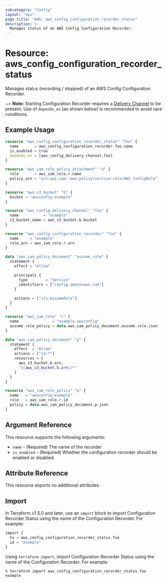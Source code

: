 ```yaml
---
subcategory: "Config"
layout: "aws"
page_title: "AWS: aws_config_configuration_recorder_status"
description: |-
  Manages status of an AWS Config Configuration Recorder.
---
```


# Resource: aws_config_configuration_recorder_status

Manages status (recording / stopped) of an AWS Config Configuration Recorder.

~> **Note:** Starting Configuration Recorder requires a [Delivery Channel](/docs/providers/aws/r/config_delivery_channel.html) to be present. Use of `depends_on` (as shown below) is recommended to avoid race conditions.

## Example Usage

```terraform
resource "aws_config_configuration_recorder_status" "foo" {
  name       = aws_config_configuration_recorder.foo.name
  is_enabled = true
  depends_on = [aws_config_delivery_channel.foo]
}

resource "aws_iam_role_policy_attachment" "a" {
  role       = aws_iam_role.r.name
  policy_arn = "arn:aws:iam::aws:policy/service-role/AWS_ConfigRole"
}

resource "aws_s3_bucket" "b" {
  bucket = "awsconfig-example"
}

resource "aws_config_delivery_channel" "foo" {
  name           = "example"
  s3_bucket_name = aws_s3_bucket.b.bucket
}

resource "aws_config_configuration_recorder" "foo" {
  name     = "example"
  role_arn = aws_iam_role.r.arn
}

data "aws_iam_policy_document" "assume_role" {
  statement {
    effect = "Allow"

    principals {
      type        = "Service"
      identifiers = ["config.amazonaws.com"]
    }

    actions = ["sts:AssumeRole"]
  }
}

resource "aws_iam_role" "r" {
  name               = "example-awsconfig"
  assume_role_policy = data.aws_iam_policy_document.assume_role.json
}

data "aws_iam_policy_document" "p" {
  statement {
    effect  = "Allow"
    actions = ["s3:*"]
    resources = [
      aws_s3_bucket.b.arn,
      "${aws_s3_bucket.b.arn}/*"
    ]
  }
}

resource "aws_iam_role_policy" "p" {
  name   = "awsconfig-example"
  role   = aws_iam_role.r.id
  policy = data.aws_iam_policy_document.p.json
}
```

## Argument Reference

This resource supports the following arguments:

* `name` - (Required) The name of the recorder
* `is_enabled` - (Required) Whether the configuration recorder should be enabled or disabled.

## Attribute Reference

This resource exports no additional attributes.

## Import

In Terraform v1.5.0 and later, use an `import` block to import Configuration Recorder Status using the name of the Configuration Recorder. For example:

```terraform
import {
  to = aws_config_configuration_recorder_status.foo
  id = "example"
}
```

Using `terraform import`, import Configuration Recorder Status using the name of the Configuration Recorder. For example:

```console
% terraform import aws_config_configuration_recorder_status.foo example
```
